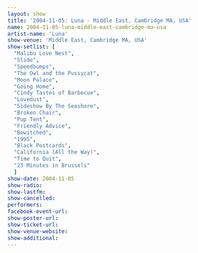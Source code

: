 ```yaml
---
layout: show
title: '2004-11-05: Luna - Middle East, Cambridge MA, USA'
name: 2004-11-05-luna-middle-east-cambridge-ma-usa
artist-name: 'Luna'
show-venue: 'Middle East, Cambridge MA, USA'
show-setlist: [
  "Malibu Love Nest",
  "Slide",
  "Speedbumps",
  "The Owl and the Pussycat",
  "Moon Palace",
  "Going Home",
  "Cindy Tastes of Barbecue",
  "Lovedust",
  "Sideshow By The Seashore",
  "Broken Chair",
  "Pup Tent",
  "Friendly Advice",
  "Bewitched",
  "1995",
  "Black Postcards",
  "California (All the Way)",
  "Time to Quit",
  "23 Minutes in Brussels"
  ]
show-date: 2004-11-05
show-radio: 
show-lastfm: 
show-cancelled: 
performers: 
facebook-event-url: 
show-poster-url: 
show-ticket-url: 
show-venue-website: 
show-additional: 
---
```


